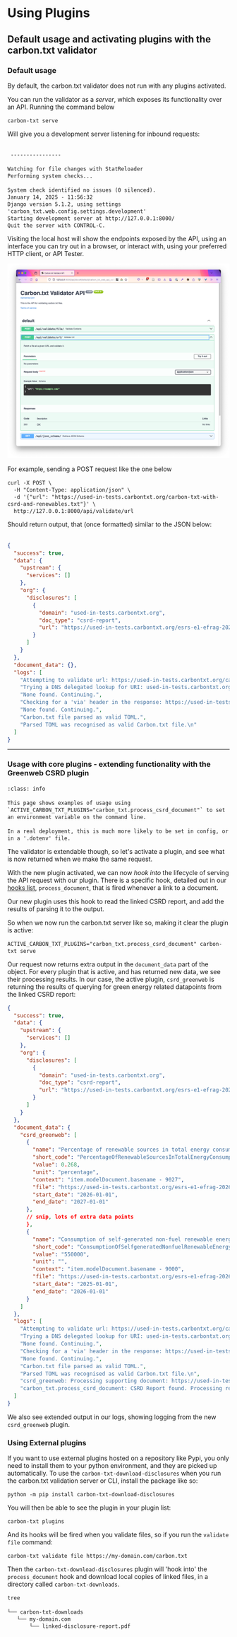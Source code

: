 # Using Plugins

## Default usage and activating plugins with the carbon.txt validator

### Default usage

By default, the carbon.txt validator does not run with any plugins activated.

You can run the validator as a *server*, which exposes its functionality over an API. Running the command below

```text
carbon-txt serve
```

Will give you a development server listening for inbound requests:

```text

 ----------------

Watching for file changes with StatReloader
Performing system checks...

System check identified no issues (0 silenced).
January 14, 2025 - 11:56:32
Django version 5.1.2, using settings 'carbon_txt.web.config.settings.development'
Starting development server at http://127.0.0.1:8000/
Quit the server with CONTROL-C.

```

Visiting the local host will show the endpoints exposed by the API, using an interface you can try out in a browser, or interact with, using your preferred HTTP client, or API Tester.

![image](img/plugins-apidocs-example.png)


For example, sending a POST request like the one below

```text
curl -X POST \
  -H "Content-Type: application/json" \
  -d '{"url": "https://used-in-tests.carbontxt.org/carbon-txt-with-csrd-and-renewables.txt"}' \
  http://127.0.0.1:8000/api/validate/url
```


Should return output, that (once formatted) similar to the JSON below:

```json

{
  "success": true,
  "data": {
    "upstream": {
      "services": []
    },
    "org": {
      "disclosures": [
        {
          "domain": "used-in-tests.carbontxt.org",
          "doc_type": "csrd-report",
          "url": "https://used-in-tests.carbontxt.org/esrs-e1-efrag-2026-12-31-en.xhtml"
        }
      ]
    }
  },
  "document_data": {},
  "logs": [
    "Attempting to validate url: https://used-in-tests.carbontxt.org/carbon-txt-with-csrd-and-renewables.txt",
    "Trying a DNS delegated lookup for URI: used-in-tests.carbontxt.org",
    "None found. Continuing.",
    "Checking for a 'via' header in the response: https://used-in-tests.carbontxt.org/carbon-txt-with-csrd-and-renewables.txt",
    "None found. Continuing.",
    "Carbon.txt file parsed as valid TOML.",
    "Parsed TOML was recognised as valid Carbon.txt file.\n"
  ]
}
```

----


### Usage with core plugins - extending functionality with the Greenweb CSRD plugin

```{admonition} Info
:class: info

This page shows examples of usage using `ACTIVE_CARBON_TXT_PLUGINS="carbon_txt.process_csrd_document"` to set an environment variable on the command line.

In a real deployment, this is much more likely to be set in config, or in a '.dotenv' file.

```

The validator is extendable though, so let's activate a plugin, and see what is now returned when we make the same request.

With the new plugin activated, we can now *hook into* the lifecycle of serving the API request with our plugin. There is a specific hook, detailed out in our [hooks list](./plugin_hooks), `process_document`, that is fired whenever a link to a document.

Our new plugin uses this hook to read the linked CSRD report, and add the results of parsing it to the output.

So when we now run the carbon.txt server like so, making it clear the plugin is active:

```
ACTIVE_CARBON_TXT_PLUGINS="carbon_txt.process_csrd_document" carbon-txt serve
```

Our request now returns extra output in the `document_data` part of the object. For every plugin that is active, and has returned new data, we see their processing results. In our case, the active plugin, `csrd_greenweb` is returning the results of querying for green energy related datapoints from the linked CSRD report:


```json
{
  "success": true,
  "data": {
    "upstream": {
      "services": []
    },
    "org": {
      "disclosures": [
        {
          "domain": "used-in-tests.carbontxt.org",
          "doc_type": "csrd-report",
          "url": "https://used-in-tests.carbontxt.org/esrs-e1-efrag-2026-12-31-en.xhtml"
        }
      ]
    }
  },
  "document_data": {
    "csrd_greenweb": [
      {
        "name": "Percentage of renewable sources in total energy consumption",
        "short_code": "PercentageOfRenewableSourcesInTotalEnergyConsumption",
        "value": 0.268,
        "unit": "percentage",
        "context": "item.modelDocument.basename - 9027",
        "file": "https://used-in-tests.carbontxt.org/esrs-e1-efrag-2026-12-31-en.xhtml",
        "start_date": "2026-01-01",
        "end_date": "2027-01-01"
      },
      // snip, lots of extra data points
      },
      {
        "name": "Consumption of self-generated non-fuel renewable energy",
        "short_code": "ConsumptionOfSelfgeneratedNonfuelRenewableEnergy",
        "value": "550000",
        "unit": "",
        "context": "item.modelDocument.basename - 9000",
        "file": "https://used-in-tests.carbontxt.org/esrs-e1-efrag-2026-12-31-en.xhtml",
        "start_date": "2025-01-01",
        "end_date": "2026-01-01"
      }
    ]
  },
  "logs": [
    "Attempting to validate url: https://used-in-tests.carbontxt.org/carbon-txt-with-csrd-and-renewables.txt",
    "Trying a DNS delegated lookup for URI: used-in-tests.carbontxt.org",
    "None found. Continuing.",
    "Checking for a 'via' header in the response: https://used-in-tests.carbontxt.org/carbon-txt-with-csrd-and-renewables.txt",
    "None found. Continuing.",
    "Carbon.txt file parsed as valid TOML.",
    "Parsed TOML was recognised as valid Carbon.txt file.\n",
    "csrd_greenweb: Processing supporting document: https://used-in-tests.carbontxt.org/esrs-e1-efrag-2026-12-31-en.xhtml for used-in-tests.carbontxt.org",
    "carbon_txt.process_csrd_document: CSRD Report found. Processing report with Arelle: domain='used-in-tests.carbontxt.org' doc_type='csrd-report' url='https://used-in-tests.carbontxt.org/esrs-e1-efrag-2026-12-31-en.xhtml'"
  ]
}
```


We also see extended output in our logs, showing logging from the new `csrd_greenweb` plugin.


### Using External plugins

If you want to use external plugins hosted on a repository like Pypi, you only need to install them to your python environment, and they are picked up automatically. To use the `carbon-txt-download-disclosures` when you run the carbon.txt validation server or CLI, install the package like so:

```text
python -m pip install carbon-txt-download-disclosures
```

You will then be able to see the plugin in your plugin list:

```text
carbon-txt plugins
```

And its hooks will be fired when you validate files, so if you run the `validate file` command:

```text
carbon-txt validate file https://my-domain.com/carbon.txt
```

Then the `carbon-txt-download-disclosures` plugin will 'hook into' the `process_document` hook and download local copies of linked files, in a directory called `carbon-txt-downloads`.


```text
tree

└── carbon-txt-downloads
   └── my-domain.com
       └── linked-disclosure-report.pdf

```
